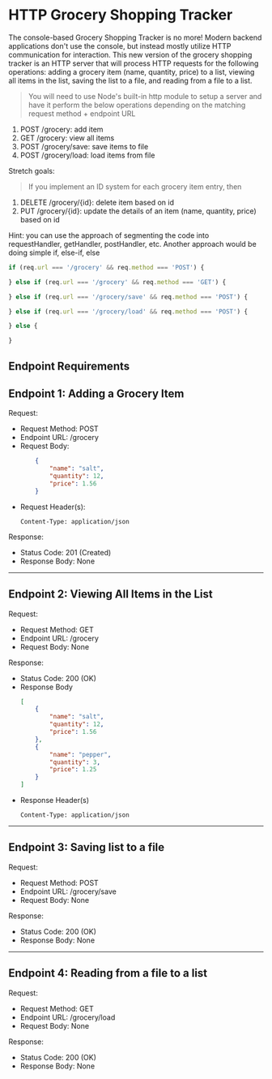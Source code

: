 # HTTP Grocery Shopping Tracker
The console-based Grocery Shopping Tracker is no more! Modern backend applications don't use the console, but instead mostly utilize HTTP communication for interaction. This new version of the grocery shopping tracker is an HTTP server that will process HTTP requests for the following operations: adding a grocery item (name, quantity, price) to a list, viewing all items in the list, saving the list to a file, and reading from a file to a list.

> You will need to use Node's built-in http module to setup a server and have it perform the below operations depending on the matching request method + endpoint URL
1. POST /grocery: add item
2. GET /grocery: view all items
3. POST /grocery/save: save items to file
4. POST /grocery/load: load items from file

Stretch goals:
> If you implement an ID system for each grocery item entry, then
1. DELETE /grocery/{id}: delete item based on id
2. PUT /grocery/{id}: update the details of an item (name, quantity, price) based on id

Hint: you can use the approach of segmenting the code into requestHandler, getHandler, postHandler, etc. Another approach would be doing simple if, else-if, else
```javascript
if (req.url === '/grocery' && req.method === 'POST') {

} else if (req.url === '/grocery' && req.method === 'GET') {

} else if (req.url === '/grocery/save' && req.method === 'POST') {

} else if (req.url === '/grocery/load' && req.method === 'POST') {

} else {

}
```

## Endpoint Requirements

**Endpoint 1: Adding a Grocery Item**
---

Request:
- Request Method: POST
- Endpoint URL: /grocery
- Request Body:
    ```json
        {
            "name": "salt",
            "quantity": 12,
            "price": 1.56
        }
    ```
- Request Header(s):
    ```
    Content-Type: application/json
    ```
Response:
- Status Code: 201 (Created)
- Response Body: None

---

**Endpoint 2: Viewing All Items in the List**
---

Request:
- Request Method: GET
- Endpoint URL: /grocery
- Request Body: None

Response:
- Status Code: 200 (OK)
- Response Body
    ```json
    [
        {
            "name": "salt",
            "quantity": 12,
            "price": 1.56
        },
        {
            "name": "pepper",
            "quantity": 3,
            "price": 1.25
        }
    ]
    ```
- Response Header(s)
    ```
    Content-Type: application/json

---

**Endpoint 3: Saving list to a file**
---

Request:
- Request Method: POST
- Endpoint URL: /grocery/save
- Request Body: None

Response:
- Status Code: 200 (OK)
- Response Body: None

---

**Endpoint 4: Reading from a file to a list**
---

Request:
- Request Method: GET
- Endpoint URL: /grocery/load
- Request Body: None

Response:
- Status Code: 200 (OK)
- Response Body: None
